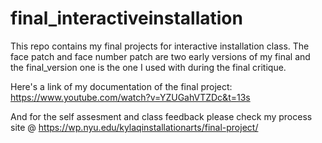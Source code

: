 # final_interactiveinstallation
This repo contains my final projects for interactive installation class. The face patch and face number patch are two early versions of my final and the final_version one is the one I used with during the final critique. 

Here's a link of my documentation of the final project:
https://www.youtube.com/watch?v=YZUGahVTZDc&t=13s

And for the self assesment and class feedback please check my process site @ https://wp.nyu.edu/kylaqinstallationarts/final-project/
